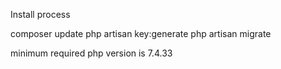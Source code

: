 Install process

composer update
php artisan key:generate
php artisan migrate

minimum required php version is 7.4.33
